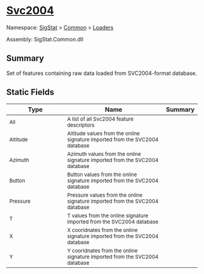 # [Svc2004](./Svc2004.md)

Namespace: [SigStat]() > [Common](./../README.md) > [Loaders](./README.md)

Assembly: SigStat.Common.dll

## Summary
Set of features containing raw data loaded from SVC2004-format database.

## Static Fields

| Type | Name | Summary | 
| --- | --- | --- | 
|<img width=200/> <sub>All</sub> | <sub>A list of all Svc2004 feature descriptors</sub> |  | <br>
|<img width=200/> <sub>Altitude</sub> | <sub>Altitude values from the online signature imported from the SVC2004 database</sub> |  | <br>
|<img width=200/> <sub>Azimuth</sub> | <sub>Azimuth values from the online signature imported from the SVC2004 database</sub> |  | <br>
|<img width=200/> <sub>Button</sub> | <sub>Button values from the online signature imported from the SVC2004 database</sub> |  | <br>
|<img width=200/> <sub>Pressure</sub> | <sub>Pressure values from the online signature imported from the SVC2004 database</sub> |  | <br>
|<img width=200/> <sub>T</sub> | <sub>T values from the online signature imported from the SVC2004 database</sub> |  | <br>
|<img width=200/> <sub>X</sub> | <sub>X cooridnates from the online signature imported from the SVC2004 database</sub> |  | <br>
|<img width=200/> <sub>Y</sub> | <sub>Y cooridnates from the online signature imported from the SVC2004 database</sub> |  | <br>


